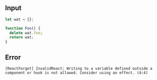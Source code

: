 
## Input

```javascript
let wat = {};

function Foo() {
  delete wat.foo;
  return wat;
}

```


## Error

```
[ReactForget] InvalidReact: Writing to a variable defined outside a component or hook is not allowed. Consider using an effect. (4:4)
```
          
      